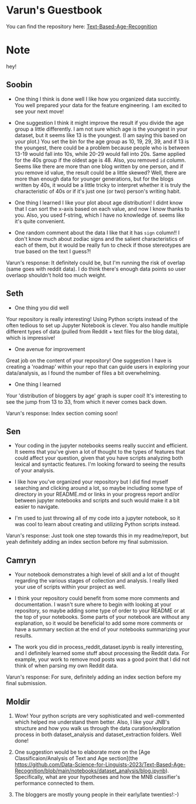 # Varun's Guestbook
You can find the repository here: [Text-Based-Age-Recognition](https://github.com/Data-Science-for-Linguists-2023/Text-Based-Age-Recognition)

# Note
hey!

## Soobin

* One thing I think is done well
I like how you organized data succintly. You well prepared your data for the feature engineering. I am excited to see your next move! 

* One suggestion
I think it might improve the result if you divide the age group a little differently. I am not sure which age is the youngest in your dataset, but it seems like 13 is the youngest. (I am saying this based on your plot.) You set the bin for the age group as 10, 19, 29, 39, and if 13 is the youngest, there could be a problem because people who is between 13-19 would fall into 10s, while 20-29 would fall into 20s. Same applied for the 40s group if the oldest age is 48.
Also, you removed `id` column. Seems like there are more than one blog written by one person, and if you remove id value, the result could be a little skewed? 
Well, there are more than enough data for younger generations, but for the blogs written by 40s, it would be a little tricky to interpret whether it is truly the characteristic of 40s or if it's just one (or two) person's writing habit.

* One thing I learned
I like your plot about age distribution! I didnt know that I can sort the x-axis based on each value, and now I know thanks to you. Also, you used f-string, which I have no knowledge of. seems like it's quite convenient.

* One random comment about the data
I like that it has `sign` column!! I don't know much about zodiac signs and the salient characteristics of each of them, but it would be really fun to check if those stereotypes are true based on the text I guess?!

Varun's response: It definitely could be, but I'm running the risk of overlap (same goes with reddit data). I do think there's enough data points so user overlaop shouldn't hold too much weight.

## Seth

* One thing you did well

Your repository is really interesting! Using Python scripts instead of the often tedious to set up Jupyter Notebook is clever. You also handle multiple different types of data (pulled from Reddit + text files for the blog data), which is impressive!

* One avenue for improvement

Great job on the content of your repository! One suggestion I have is creating a 'roadmap' within your repo that can guide users in exploring your data/analysis, as I found the number of files a bit overwhelming. 

* One thing I learned

Your 'distribution of bloggers by age' graph is super cool! It's interesting to see the jump from 13 to 33, from which it never comes back down. 

Varun's response: Index section coming soon!

## Sen

- Your coding in the jupyter notebooks seems really succint and efficient. It seems that you've given a lot of thought to the types of features that could affect your question, given that you have scripts analyzing both lexical and syntactic features. I'm looking forward to seeing the results of your analysis.

- I like how you've organized your repository but I did find myself searching and clicking around a lot, so maybe including some type of directory in your README.md or links in your progress report and/or between jupyter notebooks and scripts and such would make it a bit easier to navigate.

- I'm used to just throwing all of my code into a jupyter notebook, so it was cool to learn about creating and utilizing Python scripts instead.

Varun's response: Just took one step towards this in my readme/report, but yeah definitely adding an index section before my final submission.

## Camryn

- Your notebook demonstrates a high level of skill and a lot of thought regarding the various stages of collection and analysis. I really liked your use of scripts within your project as well.

- I think your repository could benefit from some more comments and documentation. I wasn't sure where to begin with looking at your repository, so maybe adding some type of order to your README or at the top of your notebooks. Some parts of your notebook are without any explanation, so it would be beneficial to add some more comments or have a summary section at the end of your notebooks summarizing your results.

- The work you did in process_reddit_dataset.ipynb is really interesting, and I definitely learned some stuff about processing the Reddit data. For example, your work to remove mod posts was a good point that I did not think of when parsing my own Reddit data.

Varun's response: For sure, definitely adding an index section before my final submission.

## Moldir

1. Wow! Your python scripts are very sophisticated and well-commented which helped me understand them better. Also, I like your JNB's structure and how you walk us through the data curation/exploration process in both dataset_analysis and dataset_extraction folders. Well done! 

2. One suggestion would be to elaborate more on the [Age Classificaion/Analysis of Text and Age section](the https://github.com/Data-Science-for-Linguists-2023/Text-Based-Age-Recognition/blob/main/notebooks/dataset_analysis/blog.ipynb). Specifically, what are your hypotheses and how the MNB classifier's performance connected to them. 

3. The bloggers are mostly young people in their early/late twenties!:-)